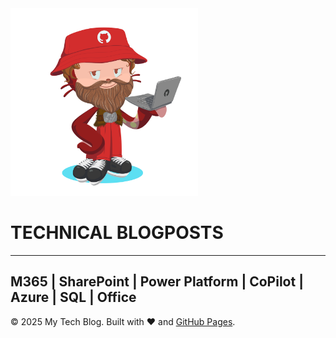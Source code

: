 
<div float ="left"><img src="https://github.com/amolgharatdev/amolgharatdev.github.io/blob/Assets/octocat-1745611094670.png" alt="logoimg" width="300" float ="left"> </div>
<div float="left"><h1> TECHNICAL BLOGPOSTS </h1> </div>


----------------------------------------------------------------------
## M365 | SharePoint | Power Platform | CoPilot | Azure | SQL | Office



© 2025 My Tech Blog. Built with ❤️ and [GitHub Pages](https://pages.github.com).
